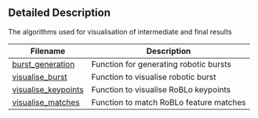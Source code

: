## Detailed Description
The algorithms used for visualisation of intermediate and final results

| Filename | Description |  
| ---------| ----------- |
| [burst_generation](/datasets/burst_generation.py) | Function for generating robotic bursts |
| [visualise_burst](/datasets/visualise_burst.py) | Function to visualise robotic burst |
| [visualise_keypoints](/datasets/visualise_keypoints.py) | Function to visualise RoBLo keypoints |
| [visualise_matches](/datasets/visualise_matches.m) | Function to match RoBLo feature matches |
